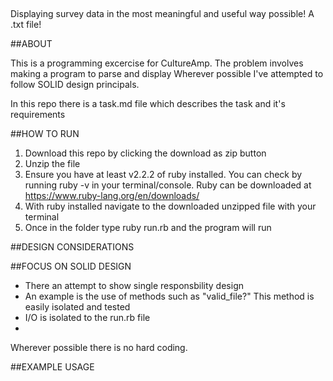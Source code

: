 ##

Displaying survey data in the most meaningful and useful way possible! A .txt file!

##ABOUT

This is a programming excercise for CultureAmp.
The problem involves making a program to parse and display
Wherever possible I've attempted to follow SOLID design principals.

In this repo there is a task.md file which describes the task and it's requirements

##HOW TO RUN

1. Download this repo by clicking the download as zip button
2. Unzip the file
4. Ensure you have at least v2.2.2 of ruby installed. You can check by running ruby -v in your terminal/console. Ruby can be downloaded at https://www.ruby-lang.org/en/downloads/
5. With ruby installed navigate to the downloaded unzipped file with your terminal
6. Once in the folder type ruby run.rb and the program will run

##DESIGN CONSIDERATIONS

##FOCUS ON SOLID DESIGN

- There an attempt to show single responsbility design
- An example is the use of methods such as "valid_file?" This method is easily isolated and tested
- I/O is isolated to the run.rb file
- 

Wherever possible there is no hard coding.



##EXAMPLE USAGE

